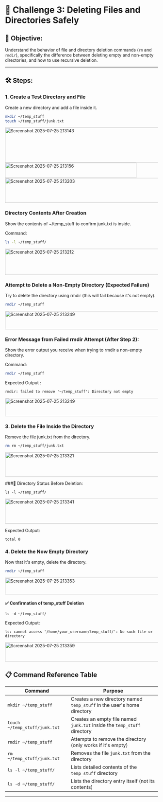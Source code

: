 # 🎯 Challenge 3: Deleting Files and Directories Safely

## 🧠 Objective:
Understand the behavior of file and directory deletion commands (`rm` and `rmdir`), specifically the difference between deleting empty and non-empty directories, and how to use recursive deletion.

---

## 🛠️ Steps:

### 1. Create a Test Directory and File
Create a new directory and add a file inside it.

```bash
mkdir ~/temp_stuff
touch ~/temp_stuff/junk.txt
```
<img width="1640" height="116" alt="Screenshot 2025-07-25 213143" src="https://github.com/user-attachments/assets/fbdc7c01-1846-4004-b656-c52b483f2df9" />
<img width="433" height="50" alt="Screenshot 2025-07-25 213156" src="https://github.com/user-attachments/assets/90648a7b-9478-4874-a2b1-9b182e860ea0" />
<img width="571" height="82" alt="Screenshot 2025-07-25 213203" src="https://github.com/user-attachments/assets/dfc450aa-b5c0-4ddf-ba2e-8a52dcc450fb" />

### Directory Contents After Creation

Show the contents of ~/temp_stuff to confirm junk.txt is inside.

Command:
```Bash
ls -l ~/temp_stuff/
```
<img width="703" height="86" alt="Screenshot 2025-07-25 213212" src="https://github.com/user-attachments/assets/85e20fff-be6c-4671-ba01-7c71e88082cb" />

### Attempt to Delete a Non-Empty Directory (Expected Failure)

Try to delete the directory using rmdir (this will fail because it's not empty).

```bash
rmdir ~/temp_stuff
```
<img width="750" height="60" alt="Screenshot 2025-07-25 213249" src="https://github.com/user-attachments/assets/f6660366-8995-441f-be25-ac744e02ec92" />

### Error Message from Failed rmdir Attempt (After Step 2):

Show the error output you receive when trying to rmdir a non-empty directory.

Command:

```Bash
rmdir ~/temp_stuff
```
Expected Output :
```
rmdir: failed to remove '~/temp_stuff': Directory not empty
```
<img width="750" height="60" alt="Screenshot 2025-07-25 213249" src="https://github.com/user-attachments/assets/f01272ef-9414-4fe5-aefe-ca646f7b80c2" />

### 3. Delete the File Inside the Directory

Remove the file junk.txt from the directory.
```bash
rm rm ~/temp_stuff/junk.txt
```
<img width="565" height="79" alt="Screenshot 2025-07-25 213321" src="https://github.com/user-attachments/assets/6d6f3608-aa57-42ba-be35-4557cd5ae129" />

###📂 Directory Status Before Deletion:
```
ls -l ~/temp_stuff/
```
<img width="566" height="82" alt="Screenshot 2025-07-25 213341" src="https://github.com/user-attachments/assets/a098939b-afd0-47d2-a14b-7b56579bb271" />

 Expected Output:
 ```
total 0
```

### 4. Delete the Now Empty Directory

Now that it's empty, delete the directory.

```bash
rmdir ~/temp_stuff
```
<img width="518" height="55" alt="Screenshot 2025-07-25 213353" src="https://github.com/user-attachments/assets/60f21f2e-4933-4a15-af94-ac65ed3958e5" />

#### ✅ Confirmation of temp_stuff Deletion

```
ls -d ~/temp_stuff/
```

Expected Output:

```
ls: cannot access '/home/your_username/temp_stuff/': No such file or directory
```
<img width="908" height="63" alt="Screenshot 2025-07-25 213359" src="https://github.com/user-attachments/assets/0e9bc24b-ea40-49be-ac2d-ae45f5385f31" />


## 📋 Command Reference Table

| Command                        | Purpose                                                                 |
|-------------------------------|-------------------------------------------------------------------------|
| `mkdir ~/temp_stuff`          | Creates a new directory named `temp_stuff` in the user's home directory |
| `touch ~/temp_stuff/junk.txt` | Creates an empty file named `junk.txt` inside the `temp_stuff` directory |
| `rmdir ~/temp_stuff`          | Attempts to remove the directory (only works if it's empty)             |
| `rm ~/temp_stuff/junk.txt`    | Removes the file `junk.txt` from the directory                          |
| `ls -l ~/temp_stuff/`         | Lists detailed contents of the `temp_stuff` directory                   |
| `ls -d ~/temp_stuff/`         | Lists the directory entry itself (not its contents)                     |

---




